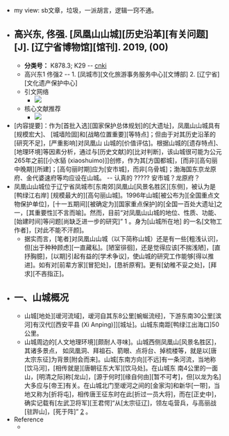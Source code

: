 - my view: sb文章，垃圾，一派胡言，逻辑一窍不通。
- ## 高兴东, 佟强. [凤凰山山城][历史沿革][有关问题][J]. [辽宁省博物馆][馆刊]. 2019, (00)
    - **分类号：** K878.3; K29 -- [cnki](https://kns.cnki.net/kcms/detail/detail.aspx?dbcode=CJFN&dbname=CJFN2019&filename=LNBW201900004&v=1sJO2K63dsPTvoj7nUmTS4bNp2e2ekI8XfArESifkm2ddG8HpYEB%mmd2F%mmd2FCmJ7iei%mmd2BtN)
    - 高兴东1 佟强2 -- 1. [凤城市][文化旅游事务服务中心][文博部] 2. [辽宁省][文化遗产保护中心]
    - 引文网络
        - ![](https://firebasestorage.googleapis.com/v0/b/firescript-577a2.appspot.com/o/imgs%2Fapp%2FXELiu-NovaKG%2Fy-fHalAY5N.png?alt=media&token=b89ef5fc-c2f6-431e-910b-32e1c70b393a)
    - 核心文献推荐
        - ![](https://firebasestorage.googleapis.com/v0/b/firescript-577a2.appspot.com/o/imgs%2Fapp%2FXELiu-NovaKG%2FlT8qwsY1v_.png?alt=media&token=5a8ccfed-e73d-42f1-847c-aa0d5b7f502c)
- [内容提要]：作为[首批入选][国家保护总体规划]的[大遗址]，凤凰山山城具有[规模宏大]、 [城墙险固]和[战略位置重要][等特点]；但由于对其历史沿革的[研究不足]，[严重影响]对凤凰山 山城的[价值评估]。根据山城的[遗存特点]、[地理环境]等因素分析，通过与[历史文献]的[比对判断]，该山城很可能为公元265年之前[[小水貊 (xiaoshuimo)]]创修，作为其[方国都城]，[而非][高句丽中晚期][所建]；[高句丽时期]应为[安市城]，而非[乌骨城]；渤海国东京龙原府、金代婆速府等均应设在山城。 -- 认真的 ????? 安市城？龙原府？
- 凤凰山山城位于辽宁省凤城市[东南郊]凤凰山[风景名胜区][东侧]，被认为是[鸭绿江右岸] [规模最大的][高句丽山城]。1996年山城[被公布为][全国重点文物保护单位]，[十一五期间][被确定为][国家重点保护]的[全国一百处大遗址]之一，[其重要性][不言而喻]。然而，目前“对凤凰山山城的地位、性质、功能、[始建时间]等问题[尚缺乏进一步的研究]” 1 。身为[山城所在地] 的一名[文物工作者]，[对此不能不汗颜]。
    - 据实而言，[笔者]对凤凰山山城（以下简称山城）还是有一些[粗浅认识]，但[出于种种顾虑][一直藏私]。[陋室徘徊]，还是觉得应该[不揣浅陋]，[直抒胸臆]，[以期]引起有益的[学术争议]，使山城的研究工作能够[得以推进]。如有对[前辈方家][冒犯处]，[恳祈原宥]。更有[幼稚不妥之处]，[拜求][不吝指正]。
- ## 一、山城概况
    - 山城[地处][叆河流域]，叆河自其东8公里[蜿蜒流经]，下游东南30公里[滨河]有汉代[[西安平县 (Xi Anping)]][城址]。山城东南距[鸭绿江出海口]50公里。
    - 山城周边的[人文地理环境][颇耐人寻味]。山城西侧凤凰山[风景名胜区]，其诸多景点， 如凤凰洞、拜祖石、箭眼、点将台、掉梳楼等，就是以[唐太宗东征]为背景[附会而来]。山城[东南方向][不远]有一条河流，当地称[饮马河]，[相传就是][唐朝征东大军][饮马处]。在山城东 南4公里的一面山，[明清之际]称[龙山]，[源于何时][缘自何由][暂不可考]，但[以龙为名]大多应与[帝王]有关。在山城北门至叆河之间的[金家沟]和新华[一带]，当地又称为[折将屯]，相传唐王征东时在此[折过一员大将]，而在[正史中]，确实记载有[左武卫将军][王君愕]“从[太宗征辽]，领左屯营兵，与高丽战[驻跸山]，[死于阵]” [2](((Fao7xnGXv))) 。
- Reference 
    - [2]: 《新唐书》[卷一百一十六]《王及善传》。

